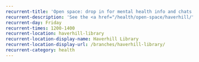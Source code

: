 ```yaml
---
recurrent-title: 'Open space: drop in for mental health info and chats. All welcome.'
recurrent-description: 'See the <a href="/health/open-space/haverhill/">latest Haverhill Open Space timetable</a>.'
recurrent-day: Friday
recurrent-times: 1200-1400
recurrent-location: haverhill-library
recurrent-location-display-name: Haverhill Library
recurrent-location-display-url: /branches/haverhill-library/
recurrent-category: health
---
```

